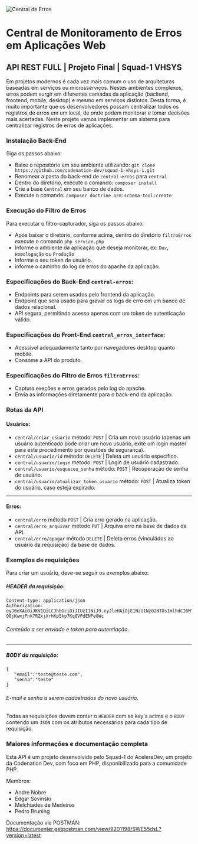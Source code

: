 ![Central de Erros](https://www.imagemhost.com.br/images/2019/12/13/logo.png)

# Central de Monitoramento de Erros em Aplicações Web
## API REST FULL | Projeto Final | Squad-1 VHSYS

Em projetos modernos é cada vez mais comum o uso de arquiteturas baseadas em serviços ou microsserviços. Nestes ambientes complexos, erros podem surgir em diferentes camadas da aplicação (backend, frontend, mobile, desktop) e mesmo em serviços distintos. Desta forma, é muito importante que os desenvolvedores possam centralizar todos os registros de erros em um local, de onde podem monitorar e tomar decisões mais acertadas. Neste projeto vamos implementar um sistema para centralizar registros de erros de aplicações.

### Instalação Back-End

Siga os passos abaixo:
 - Baixe o repositório em seu ambiente utilizando: `git clone https://github.com/codenation-dev/squad-1-vhsys-1.git`
 - Renomear a pasta do back-end de `central-erros` para `central`
 - Dentro do diretório, execute o comando: `composer install`
 - Crie a base `Central` em seu banco de dados.
 - Execute o comando: `composer doctrine orm:schema-tool:create`
 
### Execução do Filtro de Erros

Para executar o filtro-capturador, siga os passos abaixo:
- Após baixar o diretório, conforme acima, dentro do diretório `filtroErros` execute o comando `php service.php`
- Informe o ambiente da aplicação que deseja monitorar, ex: `Dev`, `Homologação` ou `Produção`
- Informe o seu token de usuário.
- informe o caminho do log de erros do apache da aplicação.


### Especificações do Back-End `central-erros`:

- Endpoints para serem usados pelo frontend da aplicação.
- Endpoint que será usado para gravar os logs de erro em um banco de dados relacional.
- API segura, permitindo acesso apenas com um token de autenticação válido.

### Especificações do Front-End `central_erros_interface`:

- Acessivel adequadamente tanto por navegadores desktop quanto mobile.
- Consome a API do produto.

### Especificações do Filtro de Erros `filtroErros`:

- Captura exeções e erros gerados pelo log do apache.
- Envia as informações diretamente para o back-end da aplicação.
 
 ### Rotas da API
 
 #### Usuários:
 - `central/criar_usuario` método: `POST` | Cria um novo usuário (apenas um usuário autenticado pode criar um novo usuário, exite um login master para este procedimento por questões de segurança).
 - `central/usuario/id` método: `DELETE` | Deleta um usuário específico.
 - `central/usuario/login` método: `POST` | Login de usuário cadastrado.
 - `central/usuario/esqueceu_senha` método: `POST` | Recuperação de senha de usuário.
 - `central/usuario/atualizar_token_usuario` método: `POST` | Atualiza token do usuário, caso esteja expirado.
 
 ---------------------------------------------------------------------------------------------------------------------------------------
 
 #### Erros:
 - `central/erro` método `POST` | Cria erro gerado na aplicação.
 - `central/erro_arquivar` método `PUT` | Arquiva erro na base de dados da API.
 - `central/erro/apagar` método `DELETE` | Deleta erros (vinculádos ao usuário da requisição) da base de dados.
 
 ### Exemplos de requisições
 
 Para criar um usuário, deve-se seguir os exemplos abaixo:
 
 ##### HEADER da requisição:
 ```
 Content-type: application/json
 Authorization: eyJ0eXAiOiJKV1QiLCJhbGciOiJIUzI1NiJ9.eyJleHAiOjE1NzU1NzQ2NTUsImlhdCI6MTU3NTIxNDY1NX0.X1g59-Q8jKwmjPnk7RZxjXrhKp5kp7Kq8VPdENPe8Wc
 ```
 ###### Conteúdo a ser enviado e token para autentiação.
 
 --------------------------------------------------------------------------------------------------------------------------------------
 ##### BODY da requisição:
 ```
 {
    "email":"teste@teste.com",
    "senha":"teste"
 }
 ```
 ###### E-mail e senha a serem cadastrados do novo usuário.
 
Todas as requisições devem conter o `HEADER` com as key's acima e o `BODY` contendo um `JSON` com os atributos necessários para cada tipo de requisição.

### Maiores informações e documentação completa

Esta API é um projeto desenvolvido pelo Squad-1 do AceleraDev, um projeto da Codenation Dev, com foco em PHP, disponibilizado para a comunidade PHP.

Membros:

- Andre Nobre
- Edgar Sovinski
- Melchiades de Medeiros
- Pedro Bruning

Documentação via POSTMAN: https://documenter.getpostman.com/view/9201198/SWE55dsL?version=latest
